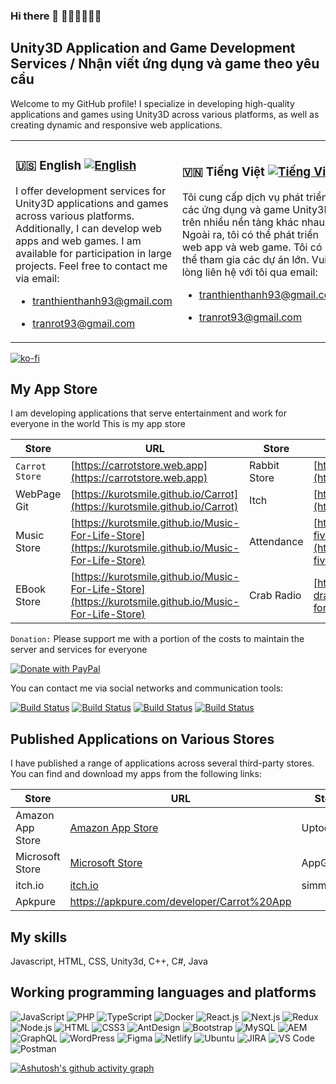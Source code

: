 ### Hi there 👋 🥕🥕🥕🥕🥕🥕

## Unity3D Application and Game Development Services / Nhận viết ứng dụng và game theo yêu cầu

Welcome to my GitHub profile! I specialize in developing high-quality applications and games using Unity3D across various platforms, as well as creating dynamic and responsive web applications.

<table>
  <tr>
    <td>

### 🇺🇸 English [![English](https://img.shields.io/badge/language-English-blue)](README-en.md)

I offer development services for Unity3D applications and games across various platforms. Additionally, I can develop web apps and web games. I am available for participation in large projects. Feel free to contact me via email:
- tranthienthanh93@gmail.com
- tranrot93@gmail.com

    </td>
    <td>
### 🇻🇳 Tiếng Việt [![Tiếng Việt](https://img.shields.io/badge/ngôn_ngữ-Tiếng_Việt-blue)](README-vi.md)

Tôi cung cấp dịch vụ phát triển các ứng dụng và game Unity3D trên nhiều nền tảng khác nhau. Ngoài ra, tôi có thể phát triển web app và web game. Tôi có thể tham gia các dự án lớn. Vui lòng liên hệ với tôi qua email:
- tranthienthanh93@gmail.com
- tranrot93@gmail.com

    </td>
  </tr>
</table>

[![ko-fi](https://ko-fi.com/img/githubbutton_sm.svg)](https://ko-fi.com/T6T210E258)

## My App Store

I am developing applications that serve entertainment and work for everyone in the world
This is my app store

| Store         | URL                                      | Store         | URL                                    |
|---------------|------------------------------------------|---------------|----------------------------------------|
| `Carrot Store`  | [https://carrotstore.web.app](https://carrotstore.web.app) | Rabbit Store  | [https://kurotsmile.github.io/Rabbit](https://kurotsmile.github.io/Rabbit) |
| WebPage Git   | [https://kurotsmile.github.io/Carrot](https://kurotsmile.github.io/Carrot) | Itch          | [https://carrotstore.itch.io](https://carrotstore.itch.io) |
| Music Store   | [https://kurotsmile.github.io/Music-For-Life-Store](https://kurotsmile.github.io/Music-For-Life-Store) |Attendance|[https://attendance-orpin-five.vercel.app](https://attendance-orpin-five.vercel.app)|
| EBook Store   | [https://kurotsmile.github.io/Music-For-Life-Store](https://kurotsmile.github.io/Music-For-Life-Store) |Crab Radio|[https://music-for-life-drab.vercel.app](https://music-for-life-drab.vercel.app)|


`Donation:` Please support me with a portion of the costs to maintain the server and services for everyone 

[![Donate with PayPal](https://www.paypalobjects.com/en_US/i/btn/btn_donateCC_LG.gif)](https://www.paypal.com/paypalme/kurotsmile)

You can contact me via social networks and communication tools:

[![Build Status](https://img.shields.io/badge/Facebook-%231877F2.svg)](https://www.facebook.com/kurotsmile) 
[![Build Status](https://img.shields.io/badge/Twitter-%231DA1F2.svg)](https://twitter.com/carrotstore1) 
[![Build Status](https://img.shields.io/badge/linkedin-%230077B5.svg)](https://www.linkedin.com/in/tranthienthanh/) 
[![Build Status](https://img.shields.io/badge/Telegram-2CA5E0)](call://+0978651577) 

## Published Applications on Various Stores

I have published a range of applications across several third-party stores. You can find and download my apps from the following links:

| Store                | URL                                                                 | Store            | URL                                                                                   |
|----------------------|---------------------------------------------------------------------|------------------|---------------------------------------------------------------------------------------|
| Amazon App Store     | [Amazon App Store](https://www.amazon.com/s?i=mobile-apps&rh=p_4%3ACarrot&search-type=ss) | Uptodown         | [Uptodown](https://en.uptodown.com/developer/carrot-app)                              |
| Microsoft Store      | [Microsoft Store](https://apps.microsoft.com/search/publisher?name=Carrot+App&hl=en-us&gl=US)          | AppGallery       | [AppGallery](https://appgallery.huawei.com/tab/appdetailCommon%7CC101963663%7Cautomore%7Cdoublecolumncardwithstar%7C903547) |
| itch.io              | [itch.io](https://carrotstore.itch.io/)                            | simmer.io        | [simmer.io](https://simmer.io/@CarrotStore)                                           |
| Apkpure | https://apkpure.com/developer/Carrot%20App | |



## My skills
Javascript, HTML, CSS, Unity3d, C++, C#, Java

## Working programming languages and platforms

![JavaScript](https://img.shields.io/badge/JavaScript-F7DF1E?style=flat-square&logo=javascript&logoColor=black)
![PHP](https://img.shields.io/badge/PHP-F7F7F7?style=flat-square&logo=php&logoColor=00A7D0)
![TypeScript](https://img.shields.io/badge/TypeScript-007ACC?style=flat-square&logo=typescript&logoColor=white)
![Docker](https://img.shields.io/badge/Docker-0CC1F3?style=flat-square&logo=docker&logoColor=white)
![React.js](https://img.shields.io/badge/React.js-0081CB?style=flat-square&logo=react&logoColor=61DAFB)
![Next.js](https://img.shields.io/badge/Next.js-f7f7f7?style=flastic&logo=Next.js&logoColor=000000)
![Redux](https://img.shields.io/badge/Redux-black?style=flastic&logo=Redux&logoColor=764ABC)
![Node.js](https://img.shields.io/badge/Node.js-43853D?style=flat-square&logo=node.js&logoColor=white)
![HTML](https://img.shields.io/badge/HTML5-E34F26?style=flat-square&logo=html5&logoColor=white)
![CSS3](https://img.shields.io/badge/CSS3-1572B6?style=flat-square&logo=css3&logoColor=white)
![AntDesign](https://img.shields.io/badge/AntDesign-f7f7f7?style=flastic&logo=AntDesign&logoColor=0170FE)
![Bootstrap](https://img.shields.io/badge/Bootstrap-563D7C?style=flat-square&logo=bootstrap&logoColor=white)
![MySQL](https://img.shields.io/badge/MySQL-005C84?style=flat-square&logo=mysql&logoColor=white)
![AEM](https://img.shields.io/badge/AEM-31658D?style=flastic&logo=adobe&logoColor=white)
![GraphQL](https://img.shields.io/badge/GraphQL-F7F7F7?style=flat-square&logo=graphql&logoColor=49A248)
![WordPress](https://img.shields.io/badge/WordPress-%23DD0031.svg?&style=flat-wordpress&logo=redis&logoColor=white)
![Figma](https://img.shields.io/badge/Figma-f7f7f7?style=flastic&logo=Figma&logoColor=F24E1E)
![Netlify](https://img.shields.io/badge/Netlify-00C7B7?style=flat-square&logo=netlify&logoColor=white)
![Ubuntu](https://img.shields.io/badge/Ubuntu-E05924?style=flat-square&logo=ubuntu&logoColor=black)
![JIRA](https://img.shields.io/badge/JIRA-000000?style=flat-square&logo=jira&logoColor=D9224D)
![VS Code](https://img.shields.io/badge/VisualStudio-2C2B30?style=flastic&logo=VisualStudioCode&logoColor=007ACC)
![Postman](https://img.shields.io/badge/Postman-f7f7f7?style=flastic&logo=Postman&logoColor=FF6C37)

[![Ashutosh's github activity graph](https://github-readme-activity-graph.vercel.app/graph?username=kurotsmile&custom_title=CarrotApp&hide_border=true&theme=github&bg_color=ffffff&color=000000&line=5ced73&point=00ab41)](https://carrotstore.web.app)
